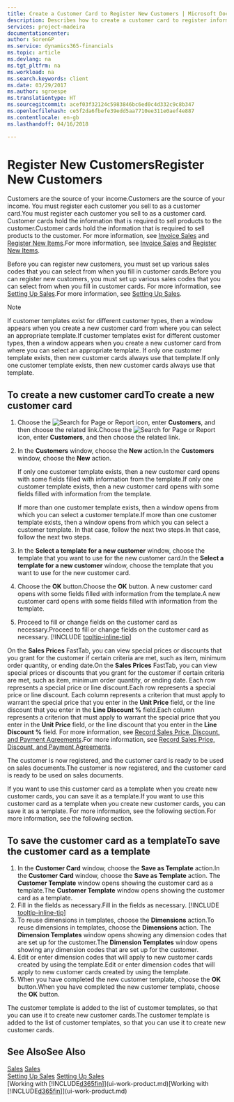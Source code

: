 ```yaml
---
title: Create a Customer Card to Register New Customers | Microsoft Docs
description: Describes how to create a customer card to register information about each new customer or client that you sell to.
services: project-madeira
documentationcenter: 
author: SorenGP
ms.service: dynamics365-financials
ms.topic: article
ms.devlang: na
ms.tgt_pltfrm: na
ms.workload: na
ms.search.keywords: client
ms.date: 03/29/2017
ms.author: sgroespe
ms.translationtype: HT
ms.sourcegitcommit: acef03f32124c5983846bc6ed0c4d332c9c8b347
ms.openlocfilehash: ce5f2da6fbefe39edd5aa7710ee311e0aef4e887
ms.contentlocale: en-gb
ms.lasthandoff: 04/16/2018

---
```

# <a name="register-new-customers"></a><span data-ttu-id="fe7a7-103">Register New Customers</span><span class="sxs-lookup"><span data-stu-id="fe7a7-103">Register New Customers</span></span>
<span data-ttu-id="fe7a7-104">Customers are the source of your income.</span><span class="sxs-lookup"><span data-stu-id="fe7a7-104">Customers are the source of your income.</span></span> <span data-ttu-id="fe7a7-105">You must register each customer you sell to as a customer card.</span><span class="sxs-lookup"><span data-stu-id="fe7a7-105">You must register each customer you sell to as a customer card.</span></span> <span data-ttu-id="fe7a7-106">Customer cards hold the information that is required to sell products to the customer.</span><span class="sxs-lookup"><span data-stu-id="fe7a7-106">Customer cards hold the information that is required to sell products to the customer.</span></span> <span data-ttu-id="fe7a7-107">For more information, see [Invoice Sales](sales-how-invoice-sales.md) and [Register New Items](inventory-how-register-new-items.md).</span><span class="sxs-lookup"><span data-stu-id="fe7a7-107">For more information, see [Invoice Sales](sales-how-invoice-sales.md) and [Register New Items](inventory-how-register-new-items.md).</span></span>  

<span data-ttu-id="fe7a7-108">Before you can register new customers, you must set up various sales codes that you can select from when you fill in customer cards.</span><span class="sxs-lookup"><span data-stu-id="fe7a7-108">Before you can register new customers, you must set up various sales codes that you can select from when you fill in customer cards.</span></span> <span data-ttu-id="fe7a7-109">For more information, see [Setting Up Sales](sales-setup-sales.md).</span><span class="sxs-lookup"><span data-stu-id="fe7a7-109">For more information, see [Setting Up Sales](sales-setup-sales.md).</span></span>

> [!NOTE]  
>   <span data-ttu-id="fe7a7-110">If customer templates exist for different customer types, then a window appears when you create a new customer card from where you can select an appropriate template.</span><span class="sxs-lookup"><span data-stu-id="fe7a7-110">If customer templates exist for different customer types, then a window appears when you create a new customer card from where you can select an appropriate template.</span></span> <span data-ttu-id="fe7a7-111">If only one customer template exists, then new customer cards always use that template.</span><span class="sxs-lookup"><span data-stu-id="fe7a7-111">If only one customer template exists, then new customer cards always use that template.</span></span>

## <a name="to-create-a-new-customer-card"></a><span data-ttu-id="fe7a7-112">To create a new customer card</span><span class="sxs-lookup"><span data-stu-id="fe7a7-112">To create a new customer card</span></span>
1. <span data-ttu-id="fe7a7-113">Choose the ![Search for Page or Report](media/ui-search/search_small.png "Search for Page or Report icon") icon, enter **Customers**, and then choose the related link.</span><span class="sxs-lookup"><span data-stu-id="fe7a7-113">Choose the ![Search for Page or Report](media/ui-search/search_small.png "Search for Page or Report icon") icon, enter **Customers**, and then choose the related link.</span></span>  
2. <span data-ttu-id="fe7a7-114">In the **Customers** window, choose the **New** action.</span><span class="sxs-lookup"><span data-stu-id="fe7a7-114">In the **Customers** window, choose the **New** action.</span></span>

    <span data-ttu-id="fe7a7-115">If only one customer template exists, then a new customer card opens with some fields filled with information from the template.</span><span class="sxs-lookup"><span data-stu-id="fe7a7-115">If only one customer template exists, then a new customer card opens with some fields filled with information from the template.</span></span>

    <span data-ttu-id="fe7a7-116">If more than one customer template exists, then a window opens from which you can select a customer template.</span><span class="sxs-lookup"><span data-stu-id="fe7a7-116">If more than one customer template exists, then a window opens from which you can select a customer template.</span></span> <span data-ttu-id="fe7a7-117">In that case, follow the next two steps.</span><span class="sxs-lookup"><span data-stu-id="fe7a7-117">In that case, follow the next two steps.</span></span>
3. <span data-ttu-id="fe7a7-118">In the **Select a template for a new customer** window, choose the template that you want to use for the new customer card.</span><span class="sxs-lookup"><span data-stu-id="fe7a7-118">In the **Select a template for a new customer** window, choose the template that you want to use for the new customer card.</span></span>
4. <span data-ttu-id="fe7a7-119">Choose the **OK** button.</span><span class="sxs-lookup"><span data-stu-id="fe7a7-119">Choose the **OK** button.</span></span> <span data-ttu-id="fe7a7-120">A new customer card opens with some fields filled with information from the template.</span><span class="sxs-lookup"><span data-stu-id="fe7a7-120">A new customer card opens with some fields filled with information from the template.</span></span>  
5. <span data-ttu-id="fe7a7-121">Proceed to fill or change fields on the customer card as necessary.</span><span class="sxs-lookup"><span data-stu-id="fe7a7-121">Proceed to fill or change fields on the customer card as necessary.</span></span> [!INCLUDE [tooltip-inline-tip](includes/tooltip-inline-tip_md.md)]

<span data-ttu-id="fe7a7-122">On the **Sales Prices** FastTab, you can view special prices or discounts that you grant for the customer if certain criteria are met, such as item, minimum order quantity, or ending date.</span><span class="sxs-lookup"><span data-stu-id="fe7a7-122">On the **Sales Prices** FastTab, you can view special prices or discounts that you grant for the customer if certain criteria are met, such as item, minimum order quantity, or ending date.</span></span> <span data-ttu-id="fe7a7-123">Each row represents a special price or line discount.</span><span class="sxs-lookup"><span data-stu-id="fe7a7-123">Each row represents a special price or line discount.</span></span> <span data-ttu-id="fe7a7-124">Each column represents a criterion that must apply to warrant the special price that you enter in the **Unit Price** field, or the line discount that you enter in the **Line Discount %** field.</span><span class="sxs-lookup"><span data-stu-id="fe7a7-124">Each column represents a criterion that must apply to warrant the special price that you enter in the **Unit Price** field, or the line discount that you enter in the **Line Discount %** field.</span></span> <span data-ttu-id="fe7a7-125">For more information, see [Record Sales Price, Discount, and Payment Agreements](sales-how-record-sales-price-discount-payment-agreements.md).</span><span class="sxs-lookup"><span data-stu-id="fe7a7-125">For more information, see [Record Sales Price, Discount, and Payment Agreements](sales-how-record-sales-price-discount-payment-agreements.md).</span></span>

<span data-ttu-id="fe7a7-126">The customer is now registered, and the customer card is ready to be used on sales documents.</span><span class="sxs-lookup"><span data-stu-id="fe7a7-126">The customer is now registered, and the customer card is ready to be used on sales documents.</span></span>

<span data-ttu-id="fe7a7-127">If you want to use this customer card as a template when you create new customer cards, you can save it as a template.</span><span class="sxs-lookup"><span data-stu-id="fe7a7-127">If you want to use this customer card as a template when you create new customer cards, you can save it as a template.</span></span> <span data-ttu-id="fe7a7-128">For more information, see the following section.</span><span class="sxs-lookup"><span data-stu-id="fe7a7-128">For more information, see the following section.</span></span>

## <a name="to-save-the-customer-card-as-a-template"></a><span data-ttu-id="fe7a7-129">To save the customer card as a template</span><span class="sxs-lookup"><span data-stu-id="fe7a7-129">To save the customer card as a template</span></span>
1. <span data-ttu-id="fe7a7-130">In the **Customer Card** window, choose the **Save as Template** action.</span><span class="sxs-lookup"><span data-stu-id="fe7a7-130">In the **Customer Card** window, choose the **Save as Template** action.</span></span> <span data-ttu-id="fe7a7-131">The **Customer Template** window opens showing the customer card as a template.</span><span class="sxs-lookup"><span data-stu-id="fe7a7-131">The **Customer Template** window opens showing the customer card as a template.</span></span>
2. <span data-ttu-id="fe7a7-132">Fill in the fields as necessary.</span><span class="sxs-lookup"><span data-stu-id="fe7a7-132">Fill in the fields as necessary.</span></span> [!INCLUDE [tooltip-inline-tip](includes/tooltip-inline-tip_md.md)]
3. <span data-ttu-id="fe7a7-133">To reuse dimensions in templates, choose the **Dimensions** action.</span><span class="sxs-lookup"><span data-stu-id="fe7a7-133">To reuse dimensions in templates, choose the **Dimensions** action.</span></span> <span data-ttu-id="fe7a7-134">The **Dimension Templates** window opens showing any dimension codes that are set up for the customer.</span><span class="sxs-lookup"><span data-stu-id="fe7a7-134">The **Dimension Templates** window opens showing any dimension codes that are set up for the customer.</span></span>
4. <span data-ttu-id="fe7a7-135">Edit or enter dimension codes that will apply to new customer cards created by using the template.</span><span class="sxs-lookup"><span data-stu-id="fe7a7-135">Edit or enter dimension codes that will apply to new customer cards created by using the template.</span></span>  
5. <span data-ttu-id="fe7a7-136">When you have completed the new customer template, choose the **OK** button.</span><span class="sxs-lookup"><span data-stu-id="fe7a7-136">When you have completed the new customer template, choose the **OK** button.</span></span>

<span data-ttu-id="fe7a7-137">The customer template is added to the list of customer templates, so that you can use it to create new customer cards.</span><span class="sxs-lookup"><span data-stu-id="fe7a7-137">The customer template is added to the list of customer templates, so that you can use it to create new customer cards.</span></span>

## <a name="see-also"></a><span data-ttu-id="fe7a7-138">See Also</span><span class="sxs-lookup"><span data-stu-id="fe7a7-138">See Also</span></span>
<span data-ttu-id="fe7a7-139">[Sales](sales-manage-sales.md)  </span><span class="sxs-lookup"><span data-stu-id="fe7a7-139">[Sales](sales-manage-sales.md)  </span></span>  
<span data-ttu-id="fe7a7-140">[Setting Up Sales](sales-setup-sales.md)  </span><span class="sxs-lookup"><span data-stu-id="fe7a7-140">[Setting Up Sales](sales-setup-sales.md)  </span></span>  
<span data-ttu-id="fe7a7-141">[Working with [!INCLUDE[d365fin](includes/d365fin_md.md)]](ui-work-product.md)</span><span class="sxs-lookup"><span data-stu-id="fe7a7-141">[Working with [!INCLUDE[d365fin](includes/d365fin_md.md)]](ui-work-product.md)</span></span>

